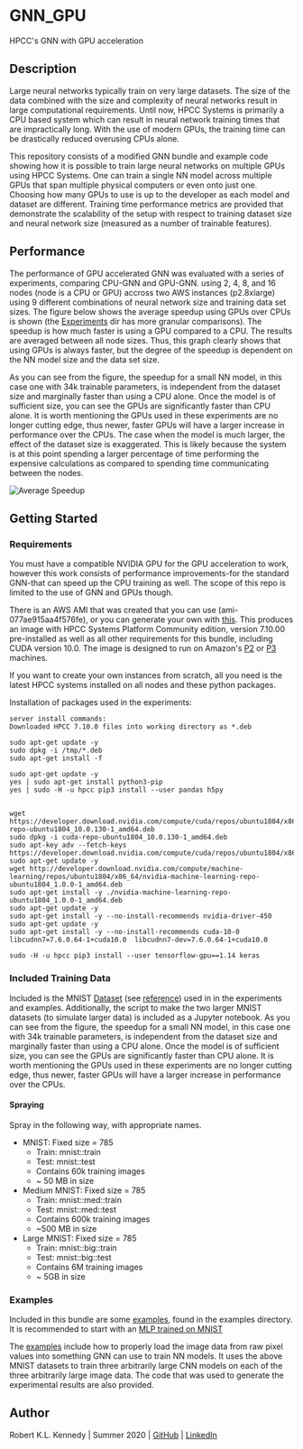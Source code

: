 # GNN_GPU
HPCC's GNN with GPU acceleration


## Description
Large neural networks typically train on very large datasets. 
The size of the data combined with the size and complexity of neural networks result in large computational requirements. 
Until now, HPCC Systems is primarily a CPU based system which can result in neural network training times that are impractically long.
With the use of modern GPUs, the training time can be drastically reduced overusing CPUs alone.

This repository consists of a modified GNN bundle and example code showing how it is possible to train large neural networks on multiple GPUs using HPCC Systems. One can train a single NN model across multiple GPUs that span 
multiple physical computers or even onto just one. Choosing how many GPUs to use is up to the developer as each model and dataset are different. Training time performance metrics are provided that demonstrate
the scalability of the setup with respect to training dataset size and neural network size (measured as a number of trainable features).

## Performance

The performance of GPU accelerated GNN was evaluated with a series of experiments, comparing CPU-GNN and GPU-GNN. using 2, 4, 8, and 16 nodes (node is a CPU or GPU) accross two AWS instances (p2.8xlarge) using 9 different combinations of neural network size and training data set sizes. The figure below shows
the average speedup using GPUs over CPUs is shown (the [Experiments](Experiments/data_analysis/graphs/) dir has more granular comparisons). The speedup is how much faster is using a GPU compared to a CPU. The results are averaged between all node sizes. Thus, this graph clearly shows that using GPUs is always faster, but the degree of the speedup is dependent on the NN model size and the data set size.

As you can see from the figure, the speedup for a small NN model, in this case one with 34k trainable parameters, is independent from the dataset size and marginally faster than using a CPU alone. 
Once the model is of sufficient size, you can see the GPUs are significantly faster than CPU alone. It is worth mentioning the GPUs used in these experiments are no longer cutting edge, thus newer, 
faster GPUs will have a larger increase in performance over the CPUs. The case when the model is much larger, the effect of the dataset size is exaggerated. This is likely because the system is at 
this point spending a larger percentage of time performing the expensive calculations as compared to spending time communicating between the nodes.

![Average Speedup](images/speedup.png)


## Getting Started

### Requirements
You must have a compatible NVIDIA GPU for the GPU acceleration to work, however this work consists of performance improvements-for the standard GNN-that can speed up the CPU training as well. The 
scope of this repo is limited to the use of GNN and GPUs though.


There is an AWS AMI that was created that you can use (ami-077ae915aa4f576fe), or you can generate your own with [this](https://github.com/xwang2713/cloud-image-build). 
This produces an image with HPCC Systems Platform Community edition, version 7.10.00 pre-installed as well as all other requirements for this bundle, including CUDA version 10.0. 
The image is designed to run on Amazon's [P2](https://aws.amazon.com/ec2/instance-types/p2/) or [P3](https://aws.amazon.com/ec2/instance-types/p3/) machines.


If you want to create your own instances from scratch, all you need is the latest HPCC systems installed on all nodes and these python packages.


Installation of packages used in the experiments:

```
server install commands:
Downloaded HPCC 7.10.0 files into working directory as *.deb

sudo apt-get update -y
sudo dpkg -i /tmp/*.deb
sudo apt-get install -f 

sudo apt-get update -y
yes | sudo apt-get install python3-pip
yes | sudo -H -u hpcc pip3 install --user pandas h5py


wget https://developer.download.nvidia.com/compute/cuda/repos/ubuntu1804/x86_64/cuda-repo-ubuntu1804_10.0.130-1_amd64.deb
sudo dpkg -i cuda-repo-ubuntu1804_10.0.130-1_amd64.deb
sudo apt-key adv --fetch-keys https://developer.download.nvidia.com/compute/cuda/repos/ubuntu1804/x86_64/7fa2af80.pub
sudo apt-get update -y
wget http://developer.download.nvidia.com/compute/machine-learning/repos/ubuntu1804/x86_64/nvidia-machine-learning-repo-ubuntu1804_1.0.0-1_amd64.deb
sudo apt-get install -y ./nvidia-machine-learning-repo-ubuntu1804_1.0.0-1_amd64.deb
sudo apt-get update -y
sudo apt-get install -y --no-install-recommends nvidia-driver-450
sudo apt-get update -y
sudo apt-get install -y --no-install-recommends cuda-10-0 libcudnn7=7.6.0.64-1+cuda10.0  libcudnn7-dev=7.6.0.64-1+cuda10.0

sudo -H -u hpcc pip3 install --user tensorflow-gpu==1.14 keras
```


### Included Training Data
Included is the MNIST [Dataset](Datasets/data_files) (see [reference](http://yann.lecun.com/exdb/mnist/)) used in in the experiments and examples. Additionally, the script to make
the two larger MNIST datasets (to simulate larger data) is included as a Jupyter notebook.
As you can see from the figure, the speedup for a small NN model, in this case one with 34k trainable parameters, is independent from the dataset size and marginally faster than using a CPU alone. Once the model is of sufficient size, you can see the GPUs are significantly faster than CPU alone. It is worth mentioning the GPUs used in these experiments are no longer cutting edge, thus newer, faster GPUs will have a larger increase in performance over the CPUs.



#### Spraying
Spray in the following way, with appropriate names.

* MNIST: Fixed size = 785
	* Train: mnist::train
	* Test: mnist::test
	* Contains 60k training images
	* ~ 50 MB in size
* Medium MNIST: Fixed size = 785
	* Train: mnist::med::train
	* Test: mnist::med::test
	* Contains 600k training images
	* ~500 MB in size
* Large MNIST: Fixed size = 785
	* Train: mnist::big::train
	* Test: mnist::big::test
	* Contains 6M training images
	* ~ 5GB in size

### Examples
Included in this bundle are some [examples](examples/), found in the examples directory. It is recommended to start with an [MLP trained on MNIST](examples/mnist_mlp.ecl)


The [examples](examples/) include how to properly load the image data from raw pixel values into something GNN can use to train NN models. It uses the above MNIST datasets 
to train three arbitrarily large CNN models on each of the three arbitrarily large image data. The code that was used to generate the experimental results are also provided.





## Author
Robert K.L. Kennedy | Summer 2020 | [GitHub](https://github.com/robertken) | [LinkedIn](https://www.linkedin.com/in/robertken/)



